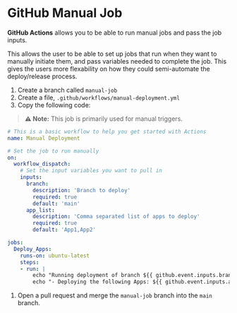 # GitHub Manual Job

**GitHub Actions** allows you to be able to run manual jobs and pass the job inputs.

This allows the user to be able to set up jobs that run when they want to manually initiate them, and pass variables needed to complete the job.
This gives the users more flexability on how they could semi-automate the deploy/release process.

1. Create a branch called `manual-job`
1. Create a file, `.github/workflows/manual-deployment.yml`
1. Copy the following code:

> **:warning: Note:** This job is primarily used for manual triggers.

```yaml
# This is a basic workflow to help you get started with Actions
name: Manual Deployment

# Set the job to run manually
on:
  workflow_dispatch:
    # Set the input variables you want to pull in
    inputs:
      branch:
        description: 'Branch to deploy'
        required: true
        default: 'main'
      app_list:
        description: 'Comma separated list of apps to deploy'
        required: true
        default: 'App1,App2'

jobs:
  Deploy_Apps:
    runs-on: ubuntu-latest
    steps:
    - run: |
        echo "Running deployment of branch ${{ github.event.inputs.branch }}!"
        echo "- Deploying the following Apps: ${{ github.event.inputs.app_list }}!"
```

1. Open a pull request and merge the `manual-job` branch into the `main` branch.
